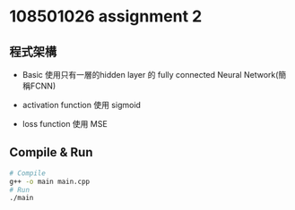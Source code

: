 # 108501026 assignment 2

## 程式架構

* Basic
使用只有一層的hidden layer 的 fully connected Neural Network(簡稱FCNN)

* activation function
使用 sigmoid
* loss function 使用 MSE

## Compile & Run

```sh
# Compile
g++ -o main main.cpp
# Run
./main
```

